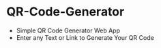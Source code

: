 # QR-Code-Generator
- Simple QR Code Generator Web App
- Enter any Text or Link to Generate Your QR Code
